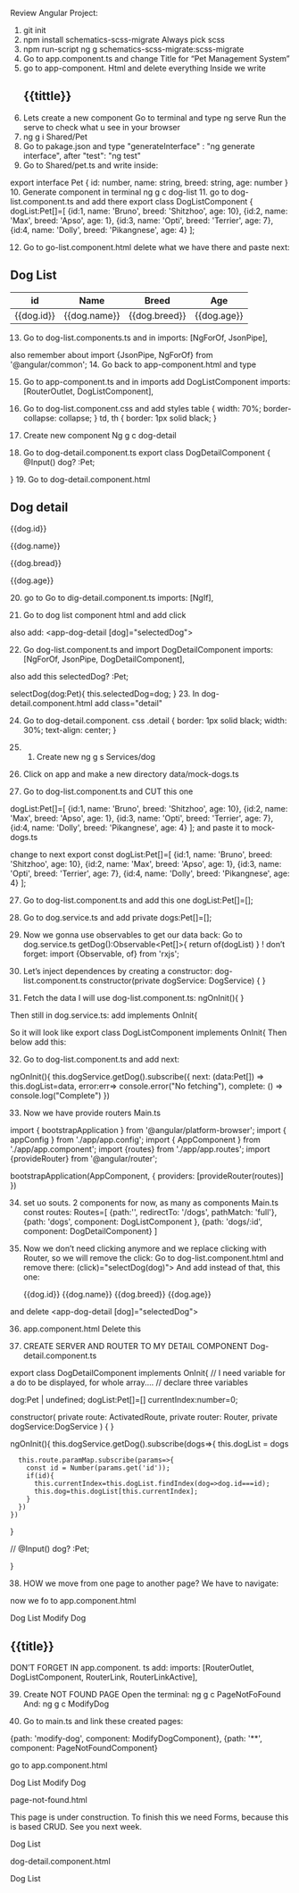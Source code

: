 Review Angular Project:


1. git init
2. npm install schematics-scss-migrate
   Always pick scss
3. npm run-script ng g schematics-scss-migrate:scss-migrate
4. Go to app.component.ts and change Title for “Pet Management System”
5. go to app-component. Html and delete everything
   Inside we write <h2> {{tittle}} </h2>
6. Lets create a new component
   Go to terminal and type ng serve
   Run the serve to check what u see in your browser
7. ng g i Shared/Pet
8. Go to pakage.json and type "generateInterface" : "ng generate interface", after "test": "ng test"
9. Go to Shared/pet.ts and write inside:

export interface Pet {
id: number,
name: string,
breed: string,
age: number
}
10. Generate component in terminal ng g c dog-list
11. go to dog-list.component.ts and add there
    export class DogListComponent {
    dogList:Pet[]=[
    {id:1, name: 'Bruno', breed: 'Shitzhoo', age: 10},
    {id:2, name: 'Max', breed: 'Apso', age: 1},
    {id:3, name: 'Opti', breed: 'Terrier', age: 7},
    {id:4, name: 'Dolly', breed: 'Pikangnese', age: 4}
    ];

12. Go to go-list.component.html delete what we have there and paste next:

<div>
  <h2>Dog List</h2>
  <table>
    <thead>
      <th>id</th>
      <th>Name</th>
      <th>Breed</th>
      <th>Age</th>
    </thead>
<tbody>
      <tr *ngFor="let dog of dogList">
        <td> {{dog.id}}</td>
        <td> {{dog.name}}</td>
        <td> {{dog.breed}}</td>
        <td> {{dog.age}}</td>
    </tbody>
  </table>
</div>

13. Go to dog-list.components.ts
    and in imports: [NgForOf, JsonPipe],

also remember about import {JsonPipe, NgForOf} from '@angular/common';
14. Go back to app-component.html and type
    <app-dog-list></app-dog-list>

15. Go to app-component.ts and in imports add DogListComponent
    imports: [RouterOutlet, DogListComponent],
16. Go to dog-list.component.css and add styles
    table {
    width: 70%;
    border-collapse: collapse;
    }
    td, th {
    border: 1px solid black;
    }

17. Create new component
    Ng g c dog-detail
18. Go to dog-detail.component.ts
    export class DogDetailComponent {
    @Input() dog? :Pet;

}
19. Go to dog-detail.component.html
<div *ngIf="dog">
<h2>Dog detail</h2>
<p><strong></strong>{{dog.id}}</p>
<p><strong></strong>{{dog.name}}</p>
<p><strong></strong>{{dog.bread}}</p>
<p><strong></strong>{{dog.age}}</p>
</div>
20. go to Go to dig-detail.component.ts
imports: [NgIf],

21. Go to dog list component html and add click
<tr *ngFor="let dog of dogList" (click)="selectDog(dog)">

also add:
<app-dog-detail [dog]="selectedDog"></app-dog-detail>

22. Go dog-list.component.ts and import DogDetailComponent
    imports: [NgForOf, JsonPipe, DogDetailComponent],

also add this
selectedDog? :Pet;

selectDog(dog:Pet){
this.selectedDog=dog;
}
23. In dog-detail.component.html
    add class="detail"

24. Go to dog-detail.component. css
    .detail {
    border: 1px solid black;
    width: 30%;
    text-align: center;
    }

24. 1. Create new ng g s Services/dog

25.  Click on app and make a new directory data/mock-dogs.ts
26. Go to dog-list.component.ts and CUT this one

dogList:Pet[]=[
{id:1, name: 'Bruno', breed: 'Shitzhoo', age: 10},
{id:2, name: 'Max', breed: 'Apso', age: 1},
{id:3, name: 'Opti', breed: 'Terrier', age: 7},
{id:4, name: 'Dolly', breed: 'Pikangnese', age: 4}
];
and paste it to mock-dogs.ts

change to next export const dogList:Pet[]=[
{id:1, name: 'Bruno', breed: 'Shitzhoo', age: 10},
{id:2, name: 'Max', breed: 'Apso', age: 1},
{id:3, name: 'Opti', breed: 'Terrier', age: 7},
{id:4, name: 'Dolly', breed: 'Pikangnese', age: 4}
];

27. Go to dog-list.component.ts
    and add this one
    dogList:Pet[]=[];

28. Go to dog.service.ts
    and add
    private dogs:Pet[]=[];

29. Now we gonna use observables to get our data back:
    Go to dog.service.ts
    getDog():Observable<Pet[]>{
    return of(dogList)
    }
    ! don’t forget: import {Observable, of} from 'rxjs';

30. Let’s inject dependences by creating a constructor:
    dog-list.component.ts
    constructor(private dogService: DogService) {
    }
31. Fetch the data I will use
    dog-list.component.ts:
    ngOnInit(){
    }


Then still in dog.service.ts: add implements OnInit{

So it will look like export class DogListComponent implements OnInit{
Then below add this:


32. Go to dog-list.component.ts and add next:

ngOnInit(){
this.dogService.getDog().subscribe({
next: (data:Pet[]) => this.dogList=data,
error:err=> console.error("No fetching"),
complete: () => console.log("Complete")
})

33. Now we have provide routers
    Main.ts

import { bootstrapApplication } from '@angular/platform-browser';
import { appConfig } from './app/app.config';
import { AppComponent } from './app/app.component';
import {routes} from './app/app.routes';
import {provideRouter} from '@angular/router';

bootstrapApplication(AppComponent, {
providers: [provideRouter(routes)]
})

34. set uo souts. 2 components for now, as many as components
    Main.ts
    const routes: Routes=[
    {path:'', redirectTo: '/dogs', pathMatch: 'full'},
    {path: 'dogs', component: DogListComponent },
    {path: 'dogs/:id', component: DogDetailComponent}
    ]

35. Now we don’t need clicking anymore and we replace clicking with Router, so we will remove the click:
    Go to dog-list.component.html and remove there:  (click)="selectDog(dog)">
    And add instead of that, this one:
     <tr *ngFor="let dog of dogList" [routerLink]="['/dogs', dog.id]">
        <td> {{dog.id}}</td>
        <td> {{dog.name}}</td>
        <td> {{dog.breed}}</td>
        <td> {{dog.age}}</td>
</tr>



and delete <app-dog-detail [dog]="selectedDog"></app-dog-detail>

36. app.component.html
    Delete this <app-dog-list></app-dog-list>


37. CREATE SERVER AND ROUTER TO MY DETAIL COMPONENT
    Dog-detail.component.ts

export class DogDetailComponent implements OnInit{
// I need variable for a do to be displayed, for whole array....
// declare three variables

dog:Pet | undefined;
dogList:Pet[]=[]
currentIndex:number=0;

constructor(
private route: ActivatedRoute,
private router: Router,
private dogService:DogService
) {
}

ngOnInit(){
this.dogService.getDog().subscribe(dogs=>{
this.dogList = dogs

      this.route.paramMap.subscribe(params=>{
        const id = Number(params.get('id'));
        if(id){
          this.currentIndex=this.dogList.findIndex(dog=>dog.id===id);
          this.dog=this.dogList[this.currentIndex];
        }
      })
    })

}



// @Input() dog? :Pet;

}

38. HOW we move from one page to another page? We have to navigate:

now we fo to app.component.html


<nav>
  <a routerLink="/dogs" routerLinkActive="active"> Dog List</a>
<a routerLink="page-not-found" routerLinkActive="active"> Modify Dog</a>
</nav>

<h2> {{title}}</h2>

<router-outlet></router-outlet>


DON’T FORGET IN app.component. ts      add:
imports: [RouterOutlet, DogListComponent, RouterLink, RouterLinkActive],

39. Create NOT FOUND PAGE
    Open the terminal:
    ng g c PageNotFoFound
    And:
    ng g c ModifyDog

40. Go to main.ts and link these created pages:

{path: 'modify-dog', component: ModifyDogComponent},
{path: '**', component: PageNotFoundComponent}

go to app.component.html

<a routerLink="/dogs" routerLinkActive="active"> Dog List</a>
<a routerLink="page-not-found" routerLinkActive="active"> Modify Dog</a>

page-not-found.html
<p>This page is under construction. To finish this we need Forms,
  because this is based CRUD. See you next week.</p>

<nav>
  <a routerLink="/dogs" routerLinkActive="active"> Dog List</a>
</nav>

dog-detail.component.html
<nav>
  <a routerLink="/dogs" routerLinkActive="active"> Dog List</a>
</nav>

